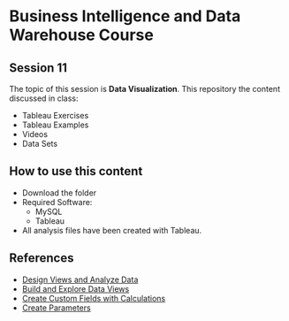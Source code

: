 # Business Intelligence and Data Warehouse Course

## Session 11

The topic of this session is **Data Visualization**. This repository the content discussed in class:

  - Tableau Exercises
  - Tableau Examples
  - Videos
  - Data Sets
  
## How to use this content

  - Download the folder
  - Required Software:
	  - MySQL
	  - Tableau
  - All analysis files have been created with Tableau.
  
## References

  - [Design Views and Analyze Data](https://onlinehelp.tableau.com/current/pro/desktop/en-us/design_and_analyze.html?TocPath=Design%20Views%20and%20Analyze%20Data|_____0)
  - [Build and Explore Data Views](https://onlinehelp.tableau.com/current/pro/desktop/en-us/building_overview.html?TocPath=Design%20Views%20and%20Analyze%20Data|Build%20and%20Explore%20Data%20Views|_____0)
  - [Create Custom Fields with Calculations](https://onlinehelp.tableau.com/current/pro/desktop/en-us/calculations_calculatedfields.html)
  - [Create Parameters](https://onlinehelp.tableau.com/current/pro/desktop/en-us/parameters_create.html)
